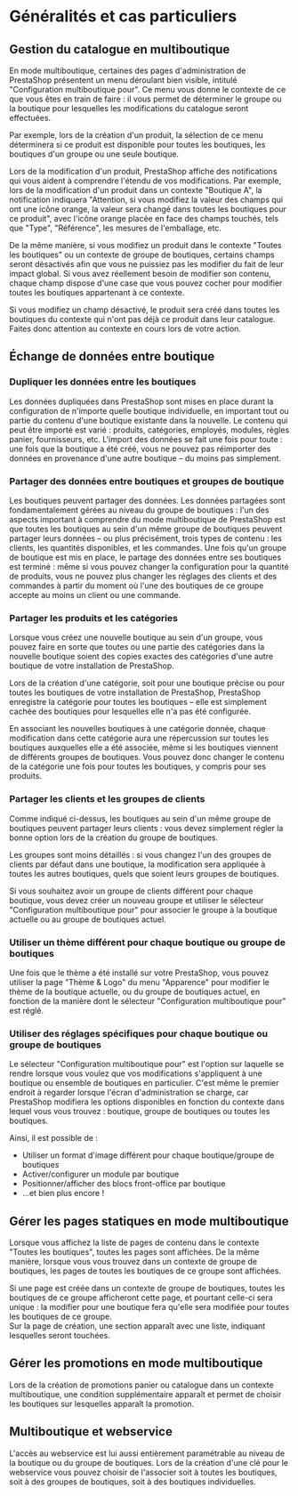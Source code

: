# Généralités et cas particuliers

## Gestion du catalogue en multiboutique

En mode multiboutique, certaines des pages d'administration de PrestaShop présentent un menu déroulant bien visible, intitulé "Configuration multiboutique pour". Ce menu vous donne le contexte de ce que vous êtes en train de faire : il vous permet de déterminer le groupe ou la boutique pour lesquelles les modifications du catalogue seront effectuées.

Par exemple, lors de la création d'un produit, la sélection de ce menu déterminera si ce produit est disponible pour toutes les boutiques, les boutiques d'un groupe ou une seule boutique.

Lors de la modification d'un produit, PrestaShop affiche des notifications qui vous aident à comprendre l'étendu de vos modifications. Par exemple, lors de la modification d'un produit dans un contexte "Boutique A", la notification indiquera "Attention, si vous modifiez la valeur des champs qui ont une icône orange, la valeur sera changé dans toutes les boutiques pour ce produit", avec l'icône orange placée en face des champs touchés, tels que "Type", "Référence", les mesures de l'emballage, etc.

De la même manière, si vous modifiez un produit dans le contexte "Toutes les boutiques" ou un contexte de groupe de boutiques, certains champs seront désactivés afin que vous ne puissiez pas les modifier du fait de leur impact global. Si vous avez réellement besoin de modifier son contenu, chaque champ dispose d'une case que vous pouvez cocher pour modifier toutes les boutiques appartenant à ce contexte.

Si vous modifiez un champ désactivé, le produit sera créé dans toutes les boutiques du contexte qui n'ont pas déjà ce produit dans leur catalogue. Faites donc attention au contexte en cours lors de votre action.

## Échange de données entre boutique

### Dupliquer les données entre les boutiques

Les données dupliquées dans PrestaShop sont mises en place durant la configuration de n'importe quelle boutique individuelle, en important tout ou partie du contenu d'une boutique existante dans la nouvelle. Le contenu qui peut être importé est varié : produits, catégories, employés, modules, règles panier, fournisseurs, etc. L'import des données se fait une fois pour toute : une fois que la boutique a été créé, vous ne pouvez pas réimporter des données en provenance d'une autre boutique – du moins pas simplement.

### Partager des données entre boutiques et groupes de boutique

Les boutiques peuvent partager des données. Les données partagées sont fondamentalement gérées au niveau du groupe de boutiques : l'un des aspects important à comprendre du mode multiboutique de PrestaShop est que toutes les boutiques au sein d'un même groupe de boutiques peuvent partager leurs données – ou plus précisément, trois types de contenu : les clients, les quantités disponibles, et les commandes. Une fois qu'un groupe de boutique est mis en place, le partage des données entre ses boutiques est terminé : même si vous pouvez changer la configuration pour la quantité de produits, vous ne pouvez plus changer les réglages des clients et des commandes à partir du moment où l'une des boutiques de ce groupe accepte au moins un client ou une commande.

### Partager les produits et les catégories

Lorsque vous créez une nouvelle boutique au sein d'un groupe, vous pouvez faire en sorte que toutes ou une partie des catégories dans la nouvelle boutique soient des copies exactes des catégories d'une autre boutique de votre installation de PrestaShop.

Lors de la création d'une catégorie, soit pour une boutique précise ou pour toutes les boutiques de votre installation de PrestaShop, PrestaShop enregistre la catégorie pour toutes les boutiques – elle est simplement cachée des boutiques pour lesquelles elle n'a pas été configurée.

En associant les nouvelles boutiques à une catégorie donnée, chaque modification dans cette catégorie aura une répercussion sur toutes les boutiques auxquelles elle a été associée, même si les boutiques viennent de différents groupes de boutiques. Vous pouvez donc changer le contenu de la catégorie une fois pour toutes les boutiques, y compris pour ses produits.

### Partager les clients et les groupes de clients

Comme indiqué ci-dessus, les boutiques au sein d'un même groupe de boutiques peuvent partager leurs clients : vous devez simplement régler la bonne option lors de la création du groupe de boutiques.

Les groupes sont moins détaillés : si vous changez l'un des groupes de clients par défaut dans une boutique, la modification sera appliquée à toutes les autres boutiques, quels que soient leurs groupes de boutiques.

Si vous souhaitez avoir un groupe de clients différent pour chaque boutique, vous devez créer un nouveau groupe et utiliser le sélecteur "Configuration multiboutique pour" pour associer le groupe à la boutique actuelle ou au groupe de boutiques actuel.

### Utiliser un thème différent pour chaque boutique ou groupe de boutiques

Une fois que le thème a été installé sur votre PrestaShop, vous pouvez utiliser la page "Thème & Logo" du menu "Apparence" pour modifier le thème de la boutique actuelle, ou du groupe de boutiques actuel, en fonction de la manière dont le sélecteur "Configuration multiboutique pour" est réglé.

### Utiliser des réglages spécifiques pour chaque boutique ou groupe de boutiques

Le sélecteur "Configuration multiboutique pour" est l'option sur laquelle se rendre lorsque vous voulez que vos modifications s'appliquent à une boutique ou ensemble de boutiques en particulier. C'est même le premier endroit à regarder lorsque l'écran d'administration se charge, car PrestaShop modifiera les options disponibles en fonction du contexte dans lequel vous vous trouvez : boutique, groupe de boutiques ou toutes les boutiques.

Ainsi, il est possible de :

* Utiliser un format d'image différent pour chaque boutique/groupe de boutiques
* Activer/configurer un module par boutique
* Positionner/afficher des blocs front-office par boutique
* ...et bien plus encore !

## Gérer les pages statiques en mode multiboutique

Lorsque vous affichez la liste de pages de contenu dans le contexte "Toutes les boutiques", toutes les pages sont affichées. De la même manière, lorsque vous vous trouvez dans un contexte de groupe de boutiques, les pages de toutes les boutiques de ce groupe sont affichées.

Si une page est créée dans un contexte de groupe de boutiques, toutes les boutiques de ce groupe afficheront cette page, et pourtant celle-ci sera unique : la modifier pour une boutique fera qu'elle sera modifiée pour toutes les boutiques de ce groupe.\
Sur la page de création, une section apparaît avec une liste, indiquant lesquelles seront touchées.

## Gérer les promotions en mode multiboutique

Lors de la création de promotions panier ou catalogue dans un contexte multiboutique, une condition supplémentaire apparaît et permet de choisir les boutiques sur lesquelles apparaît la promotion.

## Multiboutique et webservice

L'accès au webservice est lui aussi entièrement paramétrable au niveau de la boutique ou du groupe de boutiques. Lors de la création d'une clé pour le webservice vous pouvez choisir de l'associer soit à toutes les boutiques, soit à des groupes de boutiques, soit à des boutiques individuelles.

